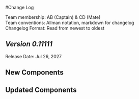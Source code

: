 #Change Log

Team membership:  AB (Captain) & CD (Mate)  
Team conventions: Allman notation, markdown for changelog  
Changelog Format: Read from newest to oldest

## *Version 0.11111*

Release Date: Jul 26, 2027

## New Components

## Updated Components

